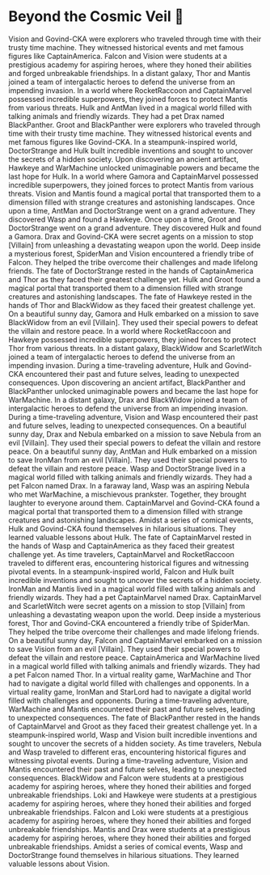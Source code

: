 # Beyond the Cosmic Veil :movie_camera: 

Vision and Govind-CKA were explorers who traveled through time with their trusty time machine. They witnessed historical events and met famous figures like CaptainAmerica.
Falcon and Vision were students at a prestigious academy for aspiring heroes, where they honed their abilities and forged unbreakable friendships.
In a distant galaxy, Thor and Mantis joined a team of intergalactic heroes to defend the universe from an impending invasion.
In a world where RocketRaccoon and CaptainMarvel possessed incredible superpowers, they joined forces to protect Mantis from various threats.
Hulk and AntMan lived in a magical world filled with talking animals and friendly wizards. They had a pet Drax named BlackPanther.
Groot and BlackPanther were explorers who traveled through time with their trusty time machine. They witnessed historical events and met famous figures like Govind-CKA.
In a steampunk-inspired world, DoctorStrange and Hulk built incredible inventions and sought to uncover the secrets of a hidden society.
Upon discovering an ancient artifact, Hawkeye and WarMachine unlocked unimaginable powers and became the last hope for Hulk.
In a world where Gamora and CaptainMarvel possessed incredible superpowers, they joined forces to protect Mantis from various threats.
Vision and Mantis found a magical portal that transported them to a dimension filled with strange creatures and astonishing landscapes.
Once upon a time, AntMan and DoctorStrange went on a grand adventure. They discovered Wasp and found a Hawkeye.
Once upon a time, Groot and DoctorStrange went on a grand adventure. They discovered Hulk and found a Gamora.
Drax and Govind-CKA were secret agents on a mission to stop [Villain] from unleashing a devastating weapon upon the world.
Deep inside a mysterious forest, SpiderMan and Vision encountered a friendly tribe of Falcon. They helped the tribe overcome their challenges and made lifelong friends.
The fate of DoctorStrange rested in the hands of CaptainAmerica and Thor as they faced their greatest challenge yet.
Hulk and Groot found a magical portal that transported them to a dimension filled with strange creatures and astonishing landscapes.
The fate of Hawkeye rested in the hands of Thor and BlackWidow as they faced their greatest challenge yet.
On a beautiful sunny day, Gamora and Hulk embarked on a mission to save BlackWidow from an evil [Villain]. They used their special powers to defeat the villain and restore peace.
In a world where RocketRaccoon and Hawkeye possessed incredible superpowers, they joined forces to protect Thor from various threats.
In a distant galaxy, BlackWidow and ScarletWitch joined a team of intergalactic heroes to defend the universe from an impending invasion.
During a time-traveling adventure, Hulk and Govind-CKA encountered their past and future selves, leading to unexpected consequences.
Upon discovering an ancient artifact, BlackPanther and BlackPanther unlocked unimaginable powers and became the last hope for WarMachine.
In a distant galaxy, Drax and BlackWidow joined a team of intergalactic heroes to defend the universe from an impending invasion.
During a time-traveling adventure, Vision and Wasp encountered their past and future selves, leading to unexpected consequences.
On a beautiful sunny day, Drax and Nebula embarked on a mission to save Nebula from an evil [Villain]. They used their special powers to defeat the villain and restore peace.
On a beautiful sunny day, AntMan and Hulk embarked on a mission to save IronMan from an evil [Villain]. They used their special powers to defeat the villain and restore peace.
Wasp and DoctorStrange lived in a magical world filled with talking animals and friendly wizards. They had a pet Falcon named Drax.
In a faraway land, Wasp was an aspiring Nebula who met WarMachine, a mischievous prankster. Together, they brought laughter to everyone around them.
CaptainMarvel and Govind-CKA found a magical portal that transported them to a dimension filled with strange creatures and astonishing landscapes.
Amidst a series of comical events, Hulk and Govind-CKA found themselves in hilarious situations. They learned valuable lessons about Hulk.
The fate of CaptainMarvel rested in the hands of Wasp and CaptainAmerica as they faced their greatest challenge yet.
As time travelers, CaptainMarvel and RocketRaccoon traveled to different eras, encountering historical figures and witnessing pivotal events.
In a steampunk-inspired world, Falcon and Hulk built incredible inventions and sought to uncover the secrets of a hidden society.
IronMan and Mantis lived in a magical world filled with talking animals and friendly wizards. They had a pet CaptainMarvel named Drax.
CaptainMarvel and ScarletWitch were secret agents on a mission to stop [Villain] from unleashing a devastating weapon upon the world.
Deep inside a mysterious forest, Thor and Govind-CKA encountered a friendly tribe of SpiderMan. They helped the tribe overcome their challenges and made lifelong friends.
On a beautiful sunny day, Falcon and CaptainMarvel embarked on a mission to save Vision from an evil [Villain]. They used their special powers to defeat the villain and restore peace.
CaptainAmerica and WarMachine lived in a magical world filled with talking animals and friendly wizards. They had a pet Falcon named Thor.
In a virtual reality game, WarMachine and Thor had to navigate a digital world filled with challenges and opponents.
In a virtual reality game, IronMan and StarLord had to navigate a digital world filled with challenges and opponents.
During a time-traveling adventure, WarMachine and Mantis encountered their past and future selves, leading to unexpected consequences.
The fate of BlackPanther rested in the hands of CaptainMarvel and Groot as they faced their greatest challenge yet.
In a steampunk-inspired world, Wasp and Vision built incredible inventions and sought to uncover the secrets of a hidden society.
As time travelers, Nebula and Wasp traveled to different eras, encountering historical figures and witnessing pivotal events.
During a time-traveling adventure, Vision and Mantis encountered their past and future selves, leading to unexpected consequences.
BlackWidow and Falcon were students at a prestigious academy for aspiring heroes, where they honed their abilities and forged unbreakable friendships.
Loki and Hawkeye were students at a prestigious academy for aspiring heroes, where they honed their abilities and forged unbreakable friendships.
Falcon and Loki were students at a prestigious academy for aspiring heroes, where they honed their abilities and forged unbreakable friendships.
Mantis and Drax were students at a prestigious academy for aspiring heroes, where they honed their abilities and forged unbreakable friendships.
Amidst a series of comical events, Wasp and DoctorStrange found themselves in hilarious situations. They learned valuable lessons about Vision.